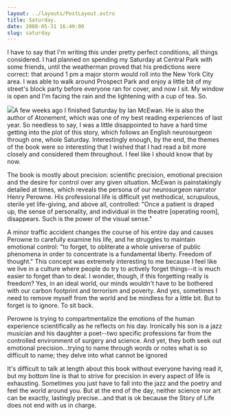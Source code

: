 ```yaml
---
layout: ../layouts/PostLayout.astro
title: Saturday.
date: 2008-05-31 16:49:00
slug: saturday
---
```


I have to say that I'm writing this under pretty perfect conditions, all things considered. I had planned on spending my Saturday at Central Park with some friends, until the weatherman proved that his predictions were correct: that around 1 pm a major storm would roll into the New York City area. I was able to walk around Prospect Park and enjoy a little bit of my street's block party before everyone ran for cover, and now I sit. My window is open and I'm facing the rain and the lightening with a cup of tea. So.  
  
[![](http://ecx.images-amazon.com/images/I/513FG040CXL.jpg)](http://ecx.images-amazon.com/images/I/513FG040CXL.jpg)A few weeks ago I finished Saturday by Ian McEwan. He is also the author of Atonement, which was one of my best reading experiences of last year. So needless to say, I was a little disappointed to have a hard time getting into the plot of this story, which follows an English neurosurgeon through one, whole Saturday. Interestingly enough, by the end, the themes of the book were so interesting that I wished that I had read a bit more closely and considered them throughout. I feel like I should know that by now.  
  
The book is mostly about precision: scientific precision, emotional precision and the desire for control over any given situation. McEwan is painstakingly detailed at times, which reveals the persona of our neurosurgeon narrator Henry Perowne. His professional life is difficult yet methodical, scrupulous, sterile yet life-giving, and above all, controlled: "Once a patient is draped up, the sense of personality, and individual in the theatre \[operating room\], disappears. Such is the power of the visual sense."  
  
A minor traffic accident changes the course of his entire day and causes Perowne to carefully examine his life, and he struggles to maintain emotional control: "to forget, to obliterate a whole universe of public phenomena in order to concentrate is a fundamental liberty. Freedom of thought." This concept was extremely interesting to me because I feel like we live in a culture where people do try to actively forget things--it is much easier to forget than to deal. I wonder, though, if this forgetting really is freedom? Yes, in an ideal world, our minds wouldn't have to be bothered with our carbon footprint and terrorism and poverty. And yes, sometimes I need to remove myself from the world and be mindless for a little bit. But to forget is to ignore. To sit back.  
  
Perowne is trying to compartmentalize the emotions of the human experience scientifically as he reflects on his day. Ironically his son is a jazz musician and his daughter a poet--two specific professions far from the controlled environment of surgery and science. And yet, they both seek out emotional precision...trying to name through words or notes what is so difficult to name; they delve into what cannot be ignored  
  
It's difficult to talk at length about this book without everyone having read it, but my bottom line is that to strive for precision in every aspect of life is exhausting. Sometimes you just have to fall into the jazz and the poetry and feel the world around you. But at the end of the day, neither science nor art can be exactly, lastingly precise...and that is ok because the Story of Life does not end with us in charge.